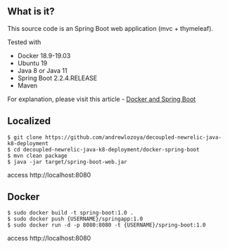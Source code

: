 ## What is it?
This source code is an Spring Boot web application (mvc + thymeleaf).

Tested with
* Docker 18.9-19.03
* Ubuntu 19
* Java 8 or Java 11
* Spring Boot 2.2.4.RELEASE
* Maven

For explanation, please visit this article - [Docker and Spring Boot](https://mkyong.com/docker/docker-spring-boot-examples/)

## Localized
```shell
$ git clone https://github.com/andrewlozoya/decoupled-newrelic-java-k8-deployment
$ cd decoupled-newrelic-java-k8-deployment/docker-spring-boot
$ mvn clean package
$ java -jar target/spring-boot-web.jar
```
access http://localhost:8080

## Docker
```shell
$ sudo docker build -t spring-boot:1.0 .
$ sudo docker push {USERNAME}/springapp:1.0
$ sudo docker run -d -p 8080:8080 -t {USERNAME}/spring-boot:1.0
```
access http://localhost:8080